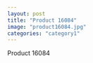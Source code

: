 ```yaml
---
layout: post
title: "Product 16084"
image: "product16084.jpg"
categories: "category1"
---
```

Product 16084
